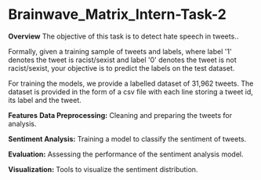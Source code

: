# Brainwave_Matrix_Intern-Task-2
**Overview**
The objective of this task is to detect hate speech in tweets..

Formally, given a training sample of tweets and labels, where label '1' denotes the tweet is racist/sexist and label '0' denotes the tweet is not racist/sexist, your objective is to predict the labels on the test dataset.

For training the models, we provide a labelled dataset of 31,962 tweets. The dataset is provided in the form of a csv file with each line storing a tweet id, its label and the tweet.

**Features**
**Data Preprocessing:** Cleaning and preparing the tweets for analysis.

**Sentiment Analysis:** Training a model to classify the sentiment of tweets.

**Evaluation:** Assessing the performance of the sentiment analysis model.

**Visualization:** Tools to visualize the sentiment distribution.
